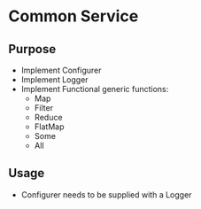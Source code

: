 # Common Service

## Purpose

- Implement Configurer
- Implement Logger
- Implement Functional generic functions:
  - Map
  - Filter
  - Reduce
  - FlatMap
  - Some
  - All

## Usage

- Configurer needs to be supplied with a Logger
